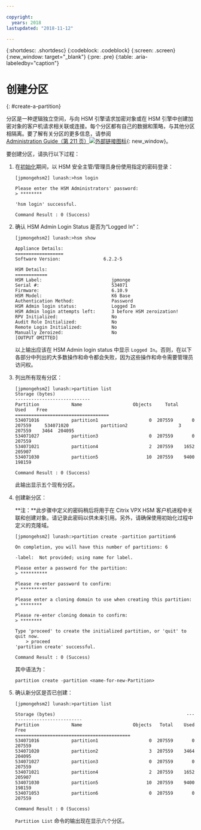 ```yaml
---

copyright:
  years: 2018
lastupdated: "2018-11-12"

---
```


{:shortdesc: .shortdesc}
{:codeblock: .codeblock}
{:screen: .screen}
{:new_window: target="_blank"}
{:pre: .pre}
{:table: .aria-labeledby="caption"}

# 创建分区
{: #create-a-partition}

分区是一种逻辑独立空间，与向 HSM 引擎请求加密对象或在 HSM 引擎中创建加密对象的客户机请求相关联或连接。每个分区都有自己的数据和策略，与其他分区相隔离。要了解有关分区的更多信息，请参阅 [Administration Guide（第 211 页）![外部链接图标](../../icons/launch-glyph.svg "外部链接图标")](https://public.dhe.ibm.com/cloud/bluemix/network/vpx/administration_guide.pdf){: new_window}。

要创建分区，请执行以下过程：

1.	在[初始化](/docs/infrastructure/citrix-netscaler-vpx?topic=citrix-netscaler-vpx-initialize-ibm-hardware-security-module-hsm-)期间，以 HSM 安全主管/管理员身份使用指定的密码登录：

	```
	[jpmongehsm2] lunash:>hsm login

	Please enter the HSM Administrators' password:
	> ********

	'hsm login' successful.

	Command Result : 0 (Success)
	```

2.	确认 HSM Admin Login Status 是否为“Logged In”：

	```
	[jpmongehsm2] lunash:>hsm show

	Appliance Details:
	==================
	Software Version:                6.2.2-5

	HSM Details:
	============
	HSM Label:                          jpmonge
	Serial #:                           534071
	Firmware:                           6.10.9
	HSM Model:                          K6 Base
	Authentication Method:              Password
	HSM Admin login status:             Logged In
	HSM Admin login attempts left:      3 before HSM zeroization!
	RPV Initialized:                    No
	Audit Role Initialized:             No
	Remote Login Initialized:           No
	Manually Zeroized:                  No
	[OUTPUT OMITTED]
	```

	以上输出应该在 HSM Admin login status 中显示 `Logged In`。否则，在以下各部分中列出的大多数操作和命令都会失败，因为这些操作和命令需要管理员访问权。

3.	列出所有现有分区：

	```
	[jpmongehsm2] lunash:>partition list
	Storage (bytes)
	----------------------------
	Partition            Name                   Objects   	Total    Used    Free
	===================================
	534071016            partition1                   0  207559       0  207559 	534071020            partition2                   3  207559    3464  204095
	534071027            partition3                   0  207559       0  207559
	534071021            partition4                   2  207559    1652  205907
	534071030            partition5                  10  207559    9400  198159

	Command Result : 0 (Success)
	```

	此输出显示五个现有分区。

4.	创建新分区：

	**注：**此步骤中定义的密码稍后将用于在 Citrix VPX HSM 客户机进程中关联和创建对象。请记录此密码以供未来引用。另外，请确保使用初始化过程中定义的克隆域。

	```
	[jpmongehsm2] lunash:>partition create -partition partition6

	On completion, you will have this number of partitions: 6

	-label:  Not provided; using name for label.

	Please enter a password for the partition:
	> **********

	Please re-enter password to confirm:
	> **********

	Please enter a cloning domain to use when creating this partition:
	> ********

	Please re-enter cloning domain to confirm:
	> ********

	Type 'proceed' to create the initialized partition, or 'quit' to quit now.
		> proceed
	'partition create' successful.

	Command Result : 0 (Success)
	```

	其中语法为：

	```
	partition create -partition <name-for-new-Partition>
	```

5.	确认新分区是否已创建：

	```
	[jpmongehsm2] lunash:>partition list

	Storage (bytes)	                                             	----------------------------
	Partition            Name                   Objects   Total    Used    Free
	===========================================
	534071016            partition1                   0  207559       0  207559
	534071020            partition2                   3  207559    3464  204095
	534071027            partition3                   0  207559       0  207559
	534071021            partition4                   2  207559    1652  205907
	534071030            partition5                  10  207559    9400  198159
	534071053            partition6                   0  207559       0  207559

	Command Result : 0 (Success)
	```

	`Partition List` 命令的输出现在显示六个分区。
